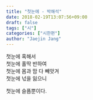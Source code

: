 ```yaml
---
title: "첫눈에 - 박해석"
date: 2018-02-19T13:07:56+09:00
draft: false
tags: ["시"]
categories: ["시한편"]
author: "Jaejin Jang"
---
```


첫눈에 혹해서<br>
첫눈에 홀딱 반하여<br>
첫눈에 몸과 맘 다 빼앗겨<br>
첫눈에 넋을 잃으니

첫눈에 슬픔뿐이다.
